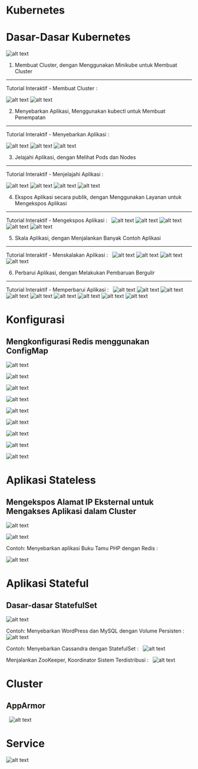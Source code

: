 Kubernetes
==========

Dasar-Dasar Kubernetes
======================

![alt text](https://github.com/trimariaas27/tekn-cloud-computing/blob/master/minggu-13/gambar1.png)

1. Membuat Cluster, dengan Menggunakan Minikube untuk Membuat Cluster
---------------------------------------------------------------------

Tutorial Interaktif - Membuat Cluster :

![alt text](https://github.com/trimariaas27/tekn-cloud-computing/blob/master/minggu-13/gambar2a.png)
![alt text](https://github.com/trimariaas27/tekn-cloud-computing/blob/master/minggu-13/gambar2b.png)

2. Menyebarkan Aplikasi, Menggunakan kubectl untuk Membuat Penempatan
---------------------------------------------------------------------

Tutorial Interaktif - Menyebarkan Aplikasi :

![alt text](https://github.com/trimariaas27/tekn-cloud-computing/blob/master/minggu-13/gambar3a.png)
![alt text](https://github.com/trimariaas27/tekn-cloud-computing/blob/master/minggu-13/gambar3b.png)
![alt text](https://github.com/trimariaas27/tekn-cloud-computing/blob/master/minggu-13/gambar3c.png)

3. Jelajahi Aplikasi, dengan Melihat Pods dan Nodes
-----------------------------------------------------

Tutorial Interaktif - Menjelajahi Aplikasi :

![alt text](https://github.com/trimariaas27/tekn-cloud-computing/blob/master/minggu-13/gambar4a.png)
![alt text](https://github.com/trimariaas27/tekn-cloud-computing/blob/master/minggu-13/gambar4b.png)
![alt text](https://github.com/trimariaas27/tekn-cloud-computing/blob/master/minggu-13/gambar4c.png)
![alt text](https://github.com/trimariaas27/tekn-cloud-computing/blob/master/minggu-13/gambar4d.png)

4. Ekspos Aplikasi secara publik, dengan Menggunakan Layanan untuk Mengekspos Aplikasi 
--------------------------------------------------------------------------------------

Tutorial Interaktif - Mengekspos Aplikasi :
 
![alt text](https://github.com/trimariaas27/tekn-cloud-computing/blob/master/minggu-13/gambar5a.png)
![alt text](https://github.com/trimariaas27/tekn-cloud-computing/blob/master/minggu-13/gambar5b.png)
![alt text](https://github.com/trimariaas27/tekn-cloud-computing/blob/master/minggu-13/gambar5c.png)
![alt text](https://github.com/trimariaas27/tekn-cloud-computing/blob/master/minggu-13/gambar5d.png)
![alt text](https://github.com/trimariaas27/tekn-cloud-computing/blob/master/minggu-13/gambar5e.png)

5. Skala Aplikasi, dengan Menjalankan Banyak Contoh Aplikasi 
------------------------------------------------------------

Tutorial Interaktif - Menskalakan Aplikasi :
 
![alt text](https://github.com/trimariaas27/tekn-cloud-computing/blob/master/minggu-13/gambar6a.png)
![alt text](https://github.com/trimariaas27/tekn-cloud-computing/blob/master/minggu-13/gambar6b.png)
![alt text](https://github.com/trimariaas27/tekn-cloud-computing/blob/master/minggu-13/gambar6c.png)
![alt text](https://github.com/trimariaas27/tekn-cloud-computing/blob/master/minggu-13/gambar6d.png)

6. Perbarui Aplikasi, dengan Melakukan Pembaruan Bergulir
---------------------------------------------------------

Tutorial Interaktif - Memperbarui Aplikasi :
 
![alt text](https://github.com/trimariaas27/tekn-cloud-computing/blob/master/minggu-13/gambar7a.png)
![alt text](https://github.com/trimariaas27/tekn-cloud-computing/blob/master/minggu-13/gambar7b.png)
![alt text](https://github.com/trimariaas27/tekn-cloud-computing/blob/master/minggu-13/gambar7c.png)
![alt text](https://github.com/trimariaas27/tekn-cloud-computing/blob/master/minggu-13/gambar7d.png)
![alt text](https://github.com/trimariaas27/tekn-cloud-computing/blob/master/minggu-13/gambar7e.png)
![alt text](https://github.com/trimariaas27/tekn-cloud-computing/blob/master/minggu-13/gambar7f.png)
![alt text](https://github.com/trimariaas27/tekn-cloud-computing/blob/master/minggu-13/gambar7g.png)
![alt text](https://github.com/trimariaas27/tekn-cloud-computing/blob/master/minggu-13/gambar7h.png)
![alt text](https://github.com/trimariaas27/tekn-cloud-computing/blob/master/minggu-13/gambar7i.png)

Konfigurasi
===========

Mengkonfigurasi Redis menggunakan ConfigMap
-------------------------------------------

![alt text](https://github.com/trimariaas27/tekn-cloud-computing/blob/master/minggu-13/gambar8a.png)

![alt text](https://github.com/trimariaas27/tekn-cloud-computing/blob/master/minggu-13/gambar8b.png)

![alt text](https://github.com/trimariaas27/tekn-cloud-computing/blob/master/minggu-13/gambar8c.png)

![alt text](https://github.com/trimariaas27/tekn-cloud-computing/blob/master/minggu-13/gambar8d.png)

![alt text](https://github.com/trimariaas27/tekn-cloud-computing/blob/master/minggu-13/gambar8e.png)

![alt text](https://github.com/trimariaas27/tekn-cloud-computing/blob/master/minggu-13/gambar8h.png)

![alt text](https://github.com/trimariaas27/tekn-cloud-computing/blob/master/minggu-13/gambar8i.png)

![alt text](https://github.com/trimariaas27/tekn-cloud-computing/blob/master/minggu-13/gambar8j.png)

![alt text](https://github.com/trimariaas27/tekn-cloud-computing/blob/master/minggu-13/gambar8k.png)

Aplikasi Stateless
==================

Mengekspos Alamat IP Eksternal untuk Mengakses Aplikasi dalam Cluster 
---------------------------------------------------------------------

![alt text](https://github.com/trimariaas27/tekn-cloud-computing/blob/master/minggu-13/gambar9a.png)

![alt text](https://github.com/trimariaas27/tekn-cloud-computing/blob/master/minggu-13/gambar9b.png)

Contoh: Menyebarkan aplikasi Buku Tamu PHP dengan Redis :

![alt text](https://github.com/trimariaas27/tekn-cloud-computing/blob/master/minggu-13/gambar10a.png)

Aplikasi Stateful
=================

Dasar-dasar StatefulSet
-----------------------

![alt text](https://github.com/trimariaas27/tekn-cloud-computing/blob/master/minggu-13/gambar11a.png)

Contoh: Menyebarkan WordPress dan MySQL dengan Volume Persisten :
 
![alt text](https://github.com/trimariaas27/tekn-cloud-computing/blob/master/minggu-13/gambar12a.png)

Contoh: Menyebarkan Cassandra dengan StatefulSet :
 
![alt text](https://github.com/trimariaas27/tekn-cloud-computing/blob/master/minggu-13/gambar13a.png)

Menjalankan ZooKeeper, Koordinator Sistem Terdistribusi :
 
![alt text](https://github.com/trimariaas27/tekn-cloud-computing/blob/master/minggu-13/gambar14a.png)

Cluster
=======

AppArmor
--------
 
![alt text](https://github.com/trimariaas27/tekn-cloud-computing/blob/master/minggu-13/gambar15a.png)

Service
=======

![alt text](https://github.com/trimariaas27/tekn-cloud-computing/blob/master/minggu-13/gambar16a.png)